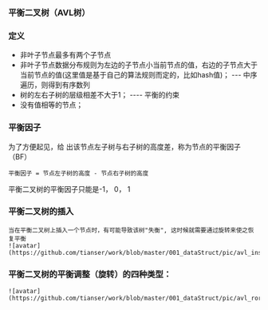 ### 平衡二叉树（AVL树）

### 定义

  - 非叶子节点最多有两个子节点
  - 非叶子节点数据分布规则为左边的子节点小当前节点的值，右边的子节点大于当前节点的值(这里值是基于自己的算法规则而定的，比如hash值)； --- 中序遍历，则得到有序数列
  - 树的左右子树的层级相差不大于1；              ---- 平衡的约束
  - 没有值相等的节点；
  
### 平衡因子
  为了方便起见，给 出该节点左子树与右子树的高度差，称为节点的平衡因子（BF）

    平衡因子 = 节点左子树的高度 - 节点右子树的高度

  平衡二叉树的平衡因子只能是-1， 0， 1

###  平衡二叉树的插入
    当在平衡二叉树上插入一个节点时，有可能导致该树"失衡", 这时候就需要通过旋转来使之恢复平衡
    ![avatar](https://github.com/tianser/work/blob/master/001_dataStruct/pic/avl_insert.png)

### 平衡二叉树的平衡调整（旋转）的四种类型：
    ![avatar](https://github.com/tianser/work/blob/master/001_dataStruct/pic/avl_rorate.png)
    
